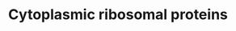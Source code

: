 ---
annotations:
- id: PW:0001066
  parent: regulatory pathway
  type: Pathway Ontology
  value: ribosome biogenesis pathway
authors:
- Kdahlquist
- MaintBot
- Christine Chichester
- Eweitz
description: ''
last-edited: 2021-05-16
organisms:
- Caenorhabditis elegans
redirect_from:
- /index.php/Pathway:WP540
- /instance/WP540
- /instance/WP540_rr117042
revision: r117042
schema-jsonld:
- '@context': https://schema.org/
  '@id': https://wikipathways.github.io/pathways/WP540.html
  '@type': Dataset
  creator:
    '@type': Organization
    name: WikiPathways
  description: ''
  keywords:
  - C37A2.7
  - RPL12
  - RPL19
  - RPL21
  - RPL27A
  - RPL28
  - RPL29
  - RPL36
  - RPL36A
  - RPL37
  - RPL39
  - RPL3L
  - RPL41
  - RPL7
  - RPS15A
  - RPS19
  - RPS25
  - RPS26
  - RPS27
  - RPS27A
  - RPS28
  - RPS4Y1
  - RPS6KA2
  - RPS6KA3
  - RPS6KA6
  - RPS6KB2
  - RPS7
  - Y119C1B.4
  - deoxyribonuclease
  - rpa-1
  - rpl-1
  - rpl-10
  - rpl-11.1
  - rpl-13
  - rpl-14
  - rpl-15
  - rpl-16
  - rpl-17
  - rpl-18
  - rpl-2
  - rpl-20
  - rpl-22
  - rpl-23
  - rpl-24.1
  - rpl-25.1
  - rpl-26
  - rpl-27
  - rpl-3
  - rpl-30
  - rpl-31
  - rpl-32
  - rpl-33
  - rpl-34
  - rpl-35
  - rpl-38
  - rpl-4
  - rpl-43
  - rpl-5
  - rpl-6
  - rpl-7A
  - rpl-9
  - rps-0
  - rps-1
  - rps-10
  - rps-11
  - rps-12
  - rps-13
  - rps-14
  - rps-15
  - rps-16
  - rps-17
  - rps-18
  - rps-2
  - rps-20
  - rps-21
  - rps-23
  - rps-24
  - rps-29
  - rps-3
  - rps-30
  - rps-4
  - rps-5
  - rps-6
  - rps-8
  - rps-9
  - rskn-1
  - rsks-1
  - ubq-2
  license: CC0
  name: Cytoplasmic ribosomal proteins
seo: CreativeWork
title: Cytoplasmic ribosomal proteins
wpid: WP540
---